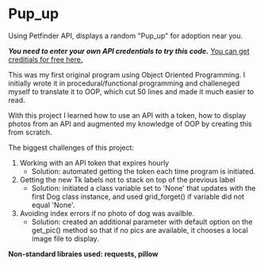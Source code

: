 # Pup_up
Using Petfinder API, displays a random "Pup_up" for adoption near you. 


***You need to enter your own API credentials to try this code.***
[You can get creditials for free here.](https://www.petfinder.com/developers/v2/docs/#using-the-api)

This was my first original program using Object Oriented Programming. I initially wrote it in procedural/functional programming and challeneged myself to translate it to OOP, which cut 50 lines and made it much easier to read. 

With this project I learned how to use an API with a token, how to display photos from an API and augmented my knowledge of OOP by creating this from scratch. 

The biggest challenges of this project: 
1. Working with an API token that expires hourly
     * Solution: automated getting the token each time program is initiated. 
2. Getting the new Tk labels not to stack on top of the previous label
     * Solution: initiated a class variable set to 'None' that updates with the first Dog class instance, and used grid_forget() if variable did not equal 'None'.
3. Avoiding index errors if no photo of dog was availble.
     * Solution: created an additional parameter with default option on the get_pic() method so that if no pics are available, it chooses a local image file to display.

**Non-standard libraies used: requests, pillow**
